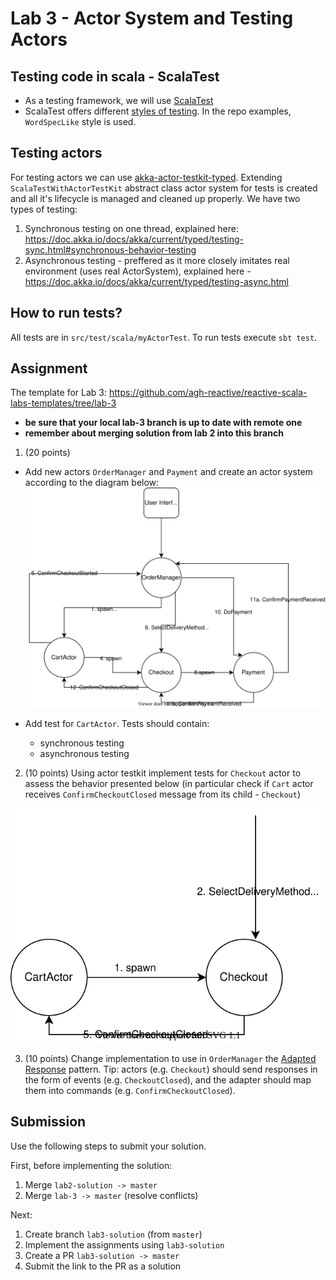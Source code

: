 # Lab 3 - Actor System and Testing Actors

## Testing code in scala - ScalaTest

* As a testing framework, we will use [ScalaTest](https://www.scalatest.org/)
* ScalaTest offers different [styles of testing](https://www.scalatest.org/user_guide/selecting_a_style). In the repo examples, `WordSpecLike` style is used.

## Testing actors

For testing actors we can use [akka-actor-testkit-typed](https://doc.akka.io/docs/akka/current/typed/testing.html). Extending `ScalaTestWithActorTestKit` abstract class actor system for tests is created and all it's lifecycle is managed and cleaned up properly. We have two types of testing:

1. Synchronous testing on one thread, explained here: https://doc.akka.io/docs/akka/current/typed/testing-sync.html#synchronous-behavior-testing
2. Asynchronous testing - preffered as it more closely imitates real environment (uses real ActorSystem), explained here - https://doc.akka.io/docs/akka/current/typed/testing-async.html  

## How to run tests?

All tests are in `src/test/scala/myActorTest`. To run tests execute `sbt test`.

## Assignment

The template for Lab 3: https://github.com/agh-reactive/reactive-scala-labs-templates/tree/lab-3 
* **be sure that your local lab-3 branch is up to date with remote one**
* **remember about merging solution from lab 2 into this branch**

1. (20 points)

* Add new actors `OrderManager` and `Payment` and create an actor system according to the diagram below:
![OrderManager diagram](ordermanager.drawio.svg)

* Add test for `CartActor`. Tests should contain:
    * synchronous testing
    * asynchronous testing

2. (10 points) Using actor testkit implement tests for `Checkout` actor to assess the behavior presented below (in particular check if `Cart` actor receives `ConfirmCheckoutClosed` message from its child - `Checkout`)

![Cart Checkout Testing](cart-checkout-behavior.drawio.svg)

3. (10 points) Change implementation to use in `OrderManager` the [Adapted Response](https://doc.akka.io/docs/akka/current/typed/interaction-patterns.html#adapted-response) pattern. Tip: actors (e.g. `Checkout`) should send responses in the form of events (e.g. `CheckoutClosed`), and the adapter should map them into commands (e.g. `ConfirmCheckoutClosed`).

## Submission

Use the following steps to submit your solution.

First, before implementing the solution:
1. Merge `lab2-solution -> master`
2. Merge `lab-3 -> master`  (resolve conflicts)

Next:
1. Create branch `lab3-solution` (from `master`)
2. Implement the assignments using `lab3-solution`
3. Create a PR `lab3-solution -> master`
4. Submit the link to the PR as a solution
